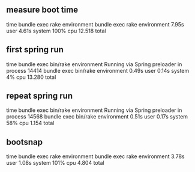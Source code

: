 ## measure boot time
time bundle exec rake environment
bundle exec rake environment  7.95s user 4.61s system 100% cpu 12.518 total

## first spring run
time bundle exec bin/rake environment
Running via Spring preloader in process 14414
bundle exec bin/rake environment  0.49s user 0.14s system 4% cpu 13.280 total

## repeat spring run
time bundle exec bin/rake environment
Running via Spring preloader in process 14568
bundle exec bin/rake environment  0.51s user 0.17s system 58% cpu 1.154 total

## bootsnap
time bundle exec rake environment
bundle exec rake environment  3.78s user 1.08s system 101% cpu 4.804 total

